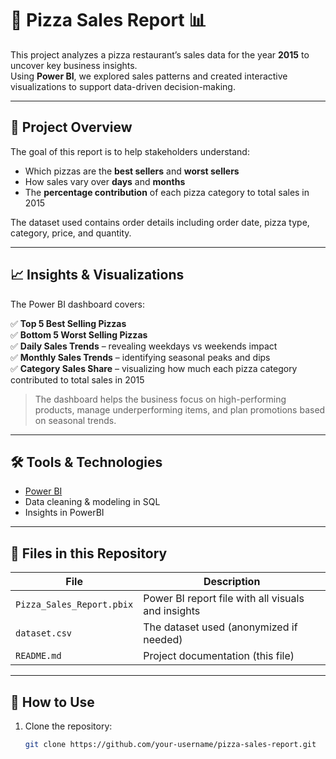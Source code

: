 # 🍕 Pizza Sales Report 📊

This project analyzes a pizza restaurant’s sales data for the year **2015** to uncover key business insights.  
Using **Power BI**, we explored sales patterns and created interactive visualizations to support data-driven decision-making.

---

## 📌 Project Overview

The goal of this report is to help stakeholders understand:
- Which pizzas are the **best sellers** and **worst sellers**
- How sales vary over **days** and **months**
- The **percentage contribution** of each pizza category to total sales in 2015

The dataset used contains order details including order date, pizza type, category, price, and quantity.

---

## 📈 Insights & Visualizations

The Power BI dashboard covers:

✅ **Top 5 Best Selling Pizzas**  
✅ **Bottom 5 Worst Selling Pizzas**  
✅ **Daily Sales Trends** – revealing weekdays vs weekends impact  
✅ **Monthly Sales Trends** – identifying seasonal peaks and dips  
✅ **Category Sales Share** – visualizing how much each pizza category contributed to total sales in 2015

> The dashboard helps the business focus on high-performing products, manage underperforming items, and plan promotions based on seasonal trends.

---

## 🛠 Tools & Technologies

- [Power BI](https://powerbi.microsoft.com/)
- Data cleaning & modeling in SQL
- Insights in PowerBI

---

## 📂 Files in this Repository

| File | Description |
|-----|-------------|
| `Pizza_Sales_Report.pbix` | Power BI report file with all visuals and insights |
| `dataset.csv` | The dataset used (anonymized if needed) |
| `README.md` | Project documentation (this file) |

---

## 🚀 How to Use

1. Clone the repository:
   ```bash
   git clone https://github.com/your-username/pizza-sales-report.git
